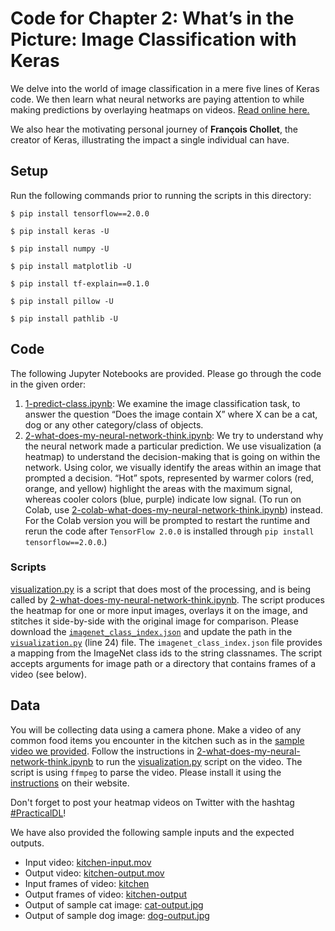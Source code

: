 # Code for Chapter 2: What’s in the Picture: Image Classification with Keras

We delve into the world of image classification in a mere five lines of Keras code. We then learn what neural networks are paying attention to while making predictions by overlaying heatmaps on videos. [Read online here.](https://learning.oreilly.com/library/view/practical-deep-learning/9781492034858/ch02.html)

We also hear the motivating personal journey of **François Chollet**, the creator of Keras, illustrating the impact a single individual can have.

## Setup

Run the following commands prior to running the scripts in this directory:

`$ pip install tensorflow==2.0.0`

`$ pip install keras -U`

`$ pip install numpy -U`

`$ pip install matplotlib -U`

`$ pip install tf-explain==0.1.0`

`$ pip install pillow -U`

`$ pip install pathlib -U`

## Code

The following Jupyter Notebooks are provided. Please go through the code in the given order:

1. [1-predict-class.ipynb](https://github.com/practicaldl/Practical-Deep-Learning-Book/blob/master/code/chapter-2/1-predict-class.ipynb): We examine the image classification task, to answer the question “Does the image contain X” where X can be a cat, dog or any other category/class of objects.
2. [2-what-does-my-neural-network-think.ipynb](https://github.com/practicaldl/Practical-Deep-Learning-Book/blob/master/code/chapter-2/2-what-does-my-neural-network-think.ipynb): We try to understand why the neural network made a particular prediction. We use visualization (a heatmap) to understand the decision-making that is going on within the network. Using color, we visually identify the areas within an image that prompted a decision. “Hot” spots, represented by warmer colors (red, orange, and yellow) highlight the areas with the maximum signal, whereas cooler colors (blue, purple) indicate low signal. (To run on Colab, use [2-colab-what-does-my-neural-network-think.ipynb](https://github.com/practicaldl/Practical-Deep-Learning-Book/blob/master/code/chapter-2/2-colab-what-does-my-neural-network-think.ipynb)) instead. For the Colab version you will be prompted to restart the runtime and rerun the code after `TensorFlow 2.0.0` is installed through `pip install tensorflow==2.0.0`.)

### Scripts

[visualization.py](https://github.com/practicaldl/Practical-Deep-Learning-Book/blob/master/code/chapter-2/visualization.py) is a script that does most of the processing, and is being called by [2-what-does-my-neural-network-think.ipynb](https://github.com/practicaldl/Practical-Deep-Learning-Book/blob/master/code/chapter-2/2-what-does-my-neural-network-think.ipynb). The script produces the heatmap for one or more input images, overlays it on the image, and stitches it side-by-side with the original image for comparison. Please download the [`imagenet_class_index.json`](https://s3.amazonaws.com/deep-learning-models/image-models/imagenet_class_index.json) and update the path in the [`visualization.py`](https://github.com/practicaldl/Practical-Deep-Learning-Book/blob/master/code/chapter-2/visualization.py#L24) (line 24) file. The `imagenet_class_index.json` file provides a mapping from the ImageNet class ids to the string classnames. The script accepts arguments for image path or a directory that contains frames of a video (see below).

## Data

You will be collecting data using a camera phone. Make a video of any common food items you encounter in the kitchen such as in the [sample video we provided](https://github.com/practicaldl/Practical-Deep-Learning-Book/blob/master/code/chapter-2/data/kitchen-input.mov). Follow the instructions in [2-what-does-my-neural-network-think.ipynb](https://github.com/practicaldl/Practical-Deep-Learning-Book/blob/master/code/chapter-2/2-what-does-my-neural-network-think.ipynb) to run the [visualization.py](https://github.com/practicaldl/Practical-Deep-Learning-Book/blob/master/code/chapter-2/visualization.py) script on the video. The script is using `ffmpeg` to parse the video. Please install it using the [instructions](https://github.com/adaptlearning/adapt_authoring/wiki/Installing-FFmpeg) on their website.

Don't forget to post your heatmap videos on Twitter with the hashtag [#PracticalDL](https://twitter.com/hashtag/PracticalDL)!

We have also provided the following sample inputs and the expected outputs.

- Input video: [kitchen-input.mov](https://github.com/practicaldl/Practical-Deep-Learning-Book/blob/master/code/chapter-2/data/kitchen-input.mov)
- Output video: [kitchen-output.mov](https://github.com/PracticalDL/Practical-Deep-Learning-Book/blob/master/code/chapter-2/data/kitchen-output.mp4)
- Input frames of video: [kitchen](https://github.com/practicaldl/Practical-Deep-Learning-Book/blob/master/code/chapter-2/data/kitchen)
- Output frames of video: [kitchen-output](https://github.com/practicaldl/Practical-Deep-Learning-Book/blob/master/code/chapter-2/data/kitchen-output)
- Output of sample cat image: [cat-output.jpg](https://github.com/practicaldl/Practical-Deep-Learning-Book/blob/master/code/chapter-2/data/cat-output.jpg)
- Output of sample dog image: [dog-output.jpg](https://github.com/practicaldl/Practical-Deep-Learning-Book/blob/master/code/chapter-2/data/dog-output.jpg)
